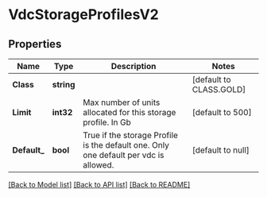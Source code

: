 # VdcStorageProfilesV2

## Properties
Name | Type | Description | Notes
------------ | ------------- | ------------- | -------------
**Class** | **string** |  | [default to CLASS.GOLD]
**Limit** | **int32** | Max number of units allocated for this storage profile. In Gb | [default to 500]
**Default_** | **bool** | True if the storage Profile is the default one. Only one default per vdc is allowed. | [default to null]

[[Back to Model list]](../README.md#documentation-for-models) [[Back to API list]](../README.md#documentation-for-api-endpoints) [[Back to README]](../README.md)

